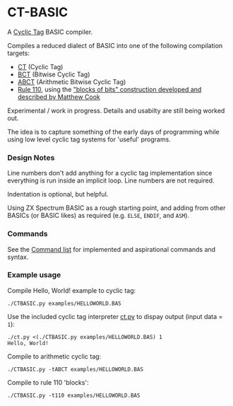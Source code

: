 # CT-BASIC

A [Cyclic Tag](https://esolangs.org/wiki/Cyclic_tag_system) BASIC compiler.

Compiles a reduced dialect of BASIC into one of the following compilation targets:

* [CT](https://esolangs.org/wiki/Bitwise_Cyclic_Tag#The_language_CT) (Cyclic Tag)
* [BCT](https://esolangs.org/wiki/Bitwise_Cyclic_Tag) (Bitwise Cyclic Tag)
* [ABCT](https://github.com/hornc/abctag) (Arithmetic Bitwise Cyclic Tag)
* [Rule 110](https://en.wikipedia.org/wiki/Rule_110), using the ["blocks of bits" construction developed and described by Matthew Cook](https://doi.org/10.4204/eptcs.1.4)

Experimental / work in progress. Details and usabilty are still being worked out.

The idea is to capture something of the early days of programming while using low level cyclic tag systems
for 'useful' programs.


### Design Notes
Line numbers don't add anything for a cyclic tag implementation since everything is run inside an implicit loop. Line numbers are not required.

Indentation is optional, but helpful.

Using ZX Spectrum BASIC as a rough starting point, and adding from other BASICs (or BASIC likes) as required (e.g. `ELSE`, `ENDIF`, and `ASM`).

### Commands

See the [Command list](COMMANDS.md) for implemented and aspirational commands and syntax.


### Example usage

Compile Hello, World! example to cyclic tag:

    ./CTBASIC.py examples/HELLOWORLD.BAS

Use the included cyclic tag interpreter [ct.py](ct.py) to dispay output (input data = `1`):

    ./ct.py <(./CTBASIC.py examples/HELLOWORLD.BAS) 1
    Hello, World!

Compile to arithmetic cyclic tag:

    ./CTBASIC.py -tABCT examples/HELLOWORLD.BAS

Compile to rule 110 'blocks':

    ./CTBASIC.py -t110 examples/HELLOWORLD.BAS

